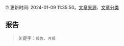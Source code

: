 :alarm_clock: 更新时间: 2024-01-09 11:35:50。[文章来源](/README.md)、[文章分类](/TAGS.md)

## 报告


> 关键字：`报告`、`月报`




